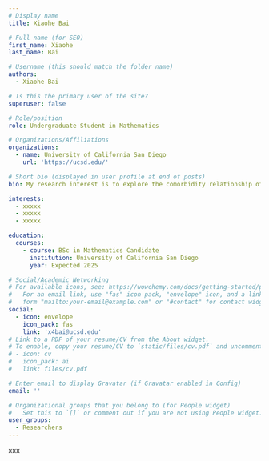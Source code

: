 ```yaml
---
# Display name
title: Xiaohe Bai

# Full name (for SEO)
first_name: Xiaohe
last_name: Bai

# Username (this should match the folder name)
authors:
  - Xiaohe-Bai

# Is this the primary user of the site?
superuser: false

# Role/position
role: Undergraduate Student in Mathematics

# Organizations/Affiliations
organizations:
  - name: University of California San Diego
    url: 'https://ucsd.edu/'

# Short bio (displayed in user profile at end of posts)
bio: My research interest is to explore the comorbidity relationship of diseases based on complex networks and to find new combination markers, and has constructed multiple biomarker databases and prediction models.

interests:
  - xxxxx
  - xxxxx
  - xxxxx

education:
  courses:
    - course: BSc in Mathematics Candidate
      institution: University of California San Diego
      year: Expected 2025

# Social/Academic Networking
# For available icons, see: https://wowchemy.com/docs/getting-started/page-builder/#icons
#   For an email link, use "fas" icon pack, "envelope" icon, and a link in the
#   form "mailto:your-email@example.com" or "#contact" for contact widget.
social:
  - icon: envelope
    icon_pack: fas
    link: 'x4bai@ucsd.edu'
# Link to a PDF of your resume/CV from the About widget.
# To enable, copy your resume/CV to `static/files/cv.pdf` and uncomment the lines below.
# - icon: cv
#   icon_pack: ai
#   link: files/cv.pdf

# Enter email to display Gravatar (if Gravatar enabled in Config)
email: ''

# Organizational groups that you belong to (for People widget)
#   Set this to `[]` or comment out if you are not using People widget.
user_groups:
  - Researchers
---
```


xxx